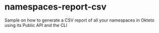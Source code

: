 # namespaces-report-csv
Sample on how to generate a CSV report of all your namespaces  in Okteto using its Public API and the CLI
